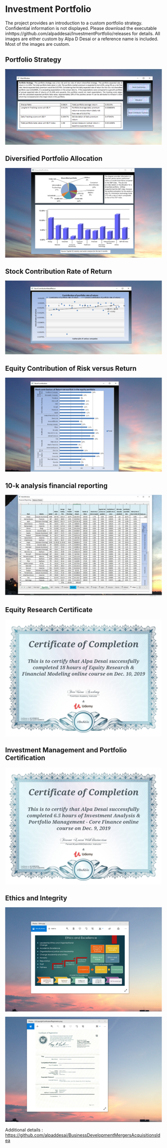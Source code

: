 # Investment Portfolio

The project provides an introduction to a custom portfolio strategy. Confidential information is not displayed. 
Please download the executable inhttps://github.com/alpaddesai/InvestmentPortfolio/releases for details.
All images are either custom by Alpa D Desai or a reference name is included. 
Most of the images are custom. 

## Portfolio Strategy 
![image](EquitiesPortfolio.png)

## Diversified Portfolio Allocation
![image](DiversifiedPortfolio.png)

## Stock Contribution Rate of Return 
![image](StockContribution.png)

## Equity Contribution of Risk versus Return 
![image](EquityContributionofReturnvsRisk.png)

## 10-k analysis financial reporting
![image](FinancialReporting.png)

## Equity Research Certificate
![image](EquityResearchFinancialModeling.jpg)

## Investment Management and Portfolio Certification
![image](InvestmentManagementPortfolio.jpg)

## Ethics and Integrity
![image](EthicsandExcellence.png)

![image](USCopyrightCertificate.png)

Additional details : https://github.com/alpaddesai/BusinessDevelopmentMergersAcquisitionsIdea

